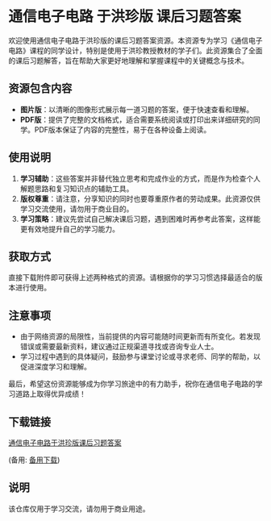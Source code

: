 # 通信电子电路 于洪珍版 课后习题答案

欢迎使用通信电子电路于洪珍版的课后习题答案资源。本资源专为学习《通信电子电路》课程的同学设计，特别是使用于洪珍教授教材的学子们。此资源集合了全面的课后习题解答，旨在帮助大家更好地理解和掌握课程中的关键概念与技术。

## 资源包含内容

- **图片版**：以清晰的图像形式展示每一道习题的答案，便于快速查看和理解。
- **PDF版**：提供了完整的文档格式，适合需要系统阅读或打印出来详细研究的同学。PDF版本保证了内容的完整性，易于在各种设备上阅读。

## 使用说明

1. **学习辅助**：这些答案并非替代独立思考和完成作业的方式，而是作为检查个人解题思路和复习知识点的辅助工具。
2. **版权尊重**：请注意，分享知识的同时也要尊重原作者的劳动成果。此资源仅供学习交流使用，请勿用于商业目的。
3. **学习策略**：建议先尝试自己解决课后习题，遇到困难时再参考此答案，这样能更有效地提升自己的学习能力。

## 获取方式

直接下载附件即可获得上述两种格式的资源。请根据你的学习习惯选择最适合的版本进行使用。

## 注意事项

- 由于网络资源的局限性，当前提供的内容可能随时间更新而有所变化。若发现错误或需要最新资料，建议通过正规渠道寻找或咨询专业人士。
- 学习过程中遇到的具体疑问，鼓励参与课堂讨论或寻求老师、同学的帮助，以促进深度学习和理解。

最后，希望这份资源能够成为你学习旅途中的有力助手，祝你在通信电子电路的学习道路上取得优异成绩！

## 下载链接
[通信电子电路于洪珍版课后习题答案](https://pan.quark.cn/s/96e9cad99ed3) 

(备用: [备用下载](https://pan.baidu.com/s/1JkSeNCaAhJEtxk0e66VhzQ?pwd=1234))

## 说明

该仓库仅用于学习交流，请勿用于商业用途。

